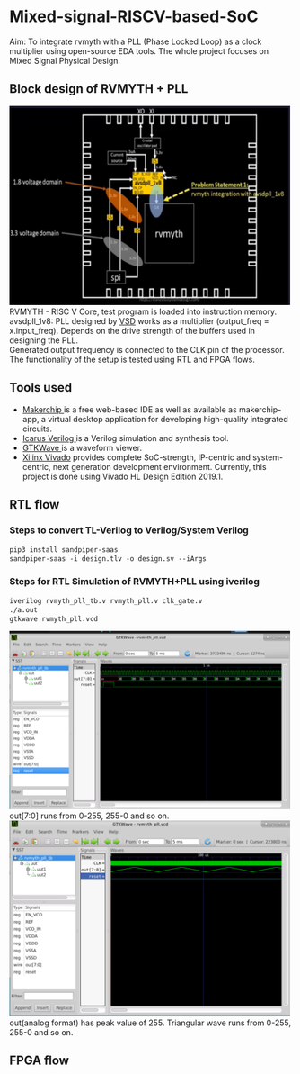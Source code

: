 # Mixed-signal-RISCV-based-SoC
Aim: To integrate rvmyth with a PLL (Phase Locked Loop) as a clock multiplier using open-source EDA tools. The whole project focuses on Mixed Signal Physical Design.

## Block design of RVMYTH + PLL
<img src="https://github.com/adithi-su/Mixed-signal-RISCV-based-SoC/blob/master/images/block%20design.png"  width=500px/>
RVMYTH - RISC V Core, test program is loaded into instruction memory. <br>
avsdpll_1v8: PLL designed by <a href="https://www.vlsisystemdesign.com/">VSD</a> works as a multiplier (output_freq = x.input_freq). Depends on the drive strength of the buffers used in designing the PLL.<br>
Generated output frequency is connected to the CLK pin of the processor. The functionality of the setup is tested using RTL and FPGA flows.

## Tools used 
* <a href="https://www.makerchip.com/"> Makerchip </a> is a free web-based IDE as well as available as makerchip-app, a virtual desktop application for developing high-quality integrated circuits. 
* <a href="http://iverilog.icarus.com/"> Icarus Verilog </a> is a Verilog simulation and synthesis tool.
* <a href="http://gtkwave.sourceforge.net/"> GTKWave </a> is a waveform viewer.
* <a href="https://www.xilinx.com/support/university/vivado.html">Xilinx Vivado</a> provides complete SoC-strength, IP-centric and system-centric, next generation development environment. Currently, this project is done using Vivado HL Design Edition 2019.1.

## RTL flow
### Steps to convert TL-Verilog to Verilog/System Verilog
```
pip3 install sandpiper-saas
sandpiper-saas -i design.tlv -o design.sv --iArgs
```
### Steps for RTL Simulation of RVMYTH+PLL using iverilog
```
iverilog rvmyth_pll_tb.v rvmyth_pll.v clk_gate.v
./a.out
gtkwave rvmyth_pll.vcd
```
<img src="https://github.com/adithi-su/Mixed-signal-RISCV-based-SoC/blob/master/images/gtkwave.png" width=500px>
out[7:0] runs from 0-255, 255-0 and so on.

<img src="https://github.com/adithi-su/Mixed-signal-RISCV-based-SoC/blob/master/images/gtkwave%20analog.png" width=500px>
out(analog format) has peak value of 255. Triangular wave runs from 0-255, 255-0 and so on.

## FPGA flow





<!-- refer: https://github.com/shivanishah269/vsdfpga>  
<!-- RISCV Core - https://github.com/shivanishah269/risc-v-core>
<!-- PLL - https://github.com/vsdip/rvmyth_avsdpll_interface>
